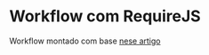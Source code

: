 # Workflow com RequireJS

Workflow montado com base [nese artigo](http://blog.da2k.com.br/2015/01/18/requirejs-carregando-javacript-sob-demanda/)
